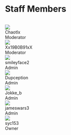 Staff Members
=============

<div style="height: 16px;"></div>

<div class="staff_member">
  <img src="https://crafatar.com/renders/body/608adf4a-e4cd-4ac1-a945-2d4fd008bee6?helm&scale=4">
  <div class="name">Chaotlx</div>
  <div class="rank">Moderator</div>
</div>

<div class="staff_member">
  <img src="https://crafatar.com/renders/body/fec283bd-e845-4fdf-b2a7-5ae18d8fcb30?helm&scale=4">
  <div class="name">Xx19B0B91xX</div>
  <div class="rank">Moderator</div>
</div>

<div class="staff_member">
  <img src="https://crafatar.com/renders/body/4553d8b1-ae4d-4b62-a2de-b9b728067341?helm&scale=4">
  <div class="name">smileyface2</div>
  <div class="rank">Admin</div>
</div>

<div class="staff_member">
  <img src="https://crafatar.com/renders/body/c694a6dd-19ab-400f-b225-5efe643925d3?helm&scale=4">
  <div class="name">Dupception</div>
  <div class="rank">Admin</div>
</div>

<div class="staff_member">
  <img src="https://crafatar.com/renders/body/1b0c9044-e015-4670-a51e-7bb0de972505?helm&scale=4">
  <div class="name">Jokke_b</div>
  <div class="rank">Admin</div>
</div>

<div class="staff_member">
  <img src="https://crafatar.com/renders/body/90687f92-2dec-495b-a3cb-0b801c9d6890?helm&scale=4">
  <div class="name">jameswars3</div>
  <div class="rank">Admin</div>
</div>

<div class="staff_member">
  <img src="https://crafatar.com/renders/body/7ada0217-2927-449b-a944-e67d5c51e1ae?helm&scale=4">
  <div class="name">syc153</div>
  <div class="rank">Owner</div>
</div>
	
<div style="clear: both;"></div>
